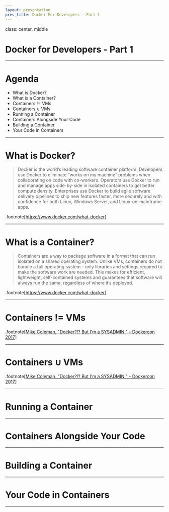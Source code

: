 ```yaml
---
layout: presentation
pres_title: Docker For Developers - Part 1
---
```


class: center, middle
# Docker for Developers - Part 1

---

# Agenda
- What is Docker?
- What is a Container?
- Containers != VMs
- Containers ∪ VMs
- Running a Container
- Containers Alongside Your Code
- Building a Container
- Your Code in Containers

---

# What is Docker?

> Docker is the world’s leading software container platform. Developers use Docker to eliminate “works on my machine” problems when collaborating on code with co-workers. Operators use Docker to run and manage apps side-by-side in isolated containers to get better compute density. Enterprises use Docker to build agile software delivery pipelines to ship new features faster, more securely and with confidence for both Linux, Windows Server, and Linux-on-mainframe apps. 

.footnote[https://www.docker.com/what-docker]

---

# What is a Container?

> Containers are a way to package software in a format that can run isolated on a shared operating system. Unlike VMs, containers do not bundle a full operating system - only libraries and settings required to make the software work are needed. This makes for efficient, lightweight, self-contained systems and guarantees that software will always run the same, regardless of where it’s deployed.

.footnote[https://www.docker.com/what-docker]

---

# Containers != VMs


.footnote[[Mike Coleman, "Docker?!? But I'm a SYSADMIN!" - Dockercon 2017](https://www.youtube.com/watch?v=M7ZBF-JJWVU)]

---

# Containers ∪ VMs


.footnote[[Mike Coleman, "Docker?!? But I'm a SYSADMIN!" - Dockercon 2017](https://www.youtube.com/watch?v=M7ZBF-JJWVU)]

---

# Running a Container

---

# Containers Alongside Your Code


---

# Building a Container

---

# Your Code in Containers


---
